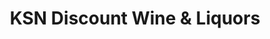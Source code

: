 ---
title: "KSN Discount Wine & Liquors"
url: /hewlett/ksn-discount-wine-und-liquors/
shop: Spirituosen
---